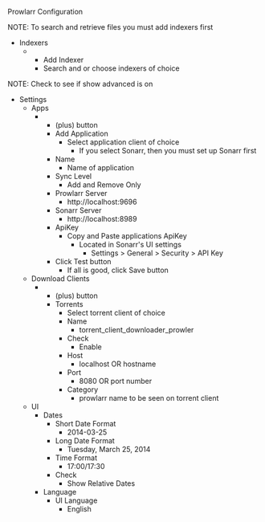 Prowlarr Configuration

NOTE: To search and retrieve files you must add indexers first
* Indexers
  * + Add Indexer
    * Search and or choose indexers of choice

NOTE: Check to see if show advanced is on
* Settings
  * Apps
    * + (plus) button
      * Add Application
        * Select application client of choice
          * If you select Sonarr, then you must set up Sonarr first
      * Name
          * Name of application
      * Sync Level
        * Add and Remove Only
      * Prowlarr Server
        * http://localhost:9696
      * Sonarr Server
        * http://localhost:8989
      * ApiKey
        * Copy and Paste applications ApiKey
          * Located in Sonarr's UI settings
            * Settings > General > Security > API Key
      * Click Test button
        * If all is good, click Save button
  * Download Clients
    * + (plus) button
      * Torrents
        * Select torrent client of choice
        * Name
          * torrent_client_downloader_prowler
        * Check
          * Enable
        * Host
          * localhost OR hostname
        * Port
          * 8080 OR port number
        * Category
          * prowlarr name to be seen on torrent client
  * UI
    * Dates
      * Short Date Format
        * 2014-03-25
      * Long Date Format
        * Tuesday, March 25, 2014
      * Time Format
        * 17:00/17:30
      * Check
        * Show Relative Dates
    * Language
      * UI Language
        * English
